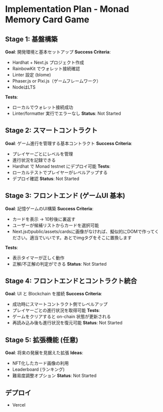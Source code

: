 # Implementation Plan - Monad Memory Card Game

## Stage 1: 基盤構築
**Goal**: 開発環境と基本セットアップ
**Success Criteria**:
- Hardhat + Next.js プロジェクト作成
- RainbowKit でウォレット接続確認
- Linter 設定 (blome)
- Phaser.js or Pixi.js（ゲームフレームワーク）
- NodeはLTS

**Tests**:
- ローカルでウォレット接続成功
- Linter/formatter 実行でエラーなし
**Status**: Not Started

## Stage 2: スマートコントラクト
**Goal**: ゲーム進行を管理する基本コントラクト
**Success Criteria**:
- プレイヤーごとにレベルを管理
- 進行状況を記録できる
- Hardhat で Monad testnet にデプロイ可能
**Tests**:
- ローカルテストでプレイヤーがレベルアップする
- デプロイ確認
**Status**: Not Started

## Stage 3: フロントエンド (ゲームUI 基本)
**Goal**: 記憶ゲームのUI構築
**Success Criteria**:
- カードを表示 → 10秒後に裏返す
- ユーザーが候補リストからカードを選択可能
- Next.jsのpublic/assets/cardsに画像がなければ、擬似的にDOMで作ってください。適当でいいです。あとでimgタグをそこに置換します

**Tests**:
- 表示タイマーが正しく動作
- 正解/不正解の判定ができる
**Status**: Not Started

## Stage 4: フロントエンドとコントラクト統合
**Goal**: UI と Blockchain を接続
**Success Criteria**:
- 成功時にスマートコントラクト側でレベルアップ
- プレイヤーごとの進行状況を取得可能
**Tests**:
- ゲームをクリアすると on-chain 状態が更新される
- 再読み込み後も進行状況を復元可能
**Status**: Not Started

## Stage 5: 拡張機能 (任意)
**Goal**: 将来の発展を見据えた拡張
**Ideas**:
- NFT化したカード画像の利用
- Leaderboard (ランキング)
- 難易度調整オプション
**Status**: Not Started

## デプロイ
- Vercel
